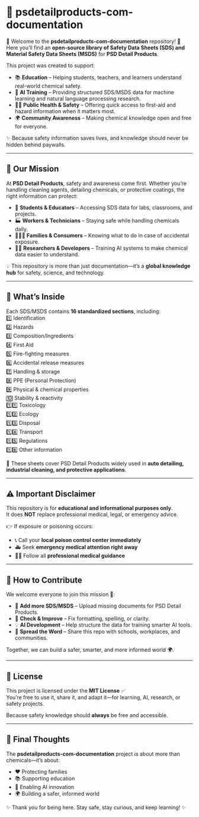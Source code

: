 # 📘 psdetailproducts-com-documentation

🎉 Welcome to the **psdetailproducts-com-documentation** repository! 🎉  
Here you’ll find an **open-source library of Safety Data Sheets (SDS) and Material Safety Data Sheets (MSDS)** for **PSD Detail Products**.

This project was created to support:

- 📚 **Education** – Helping students, teachers, and learners understand real-world chemical safety.
- 🤖 **AI Training** – Providing structured SDS/MSDS data for machine learning and natural language processing research.
- 🧑‍⚕️ **Public Health & Safety** – Offering quick access to first-aid and hazard information when it matters most.
- 🌍 **Community Awareness** – Making chemical knowledge open and free for everyone.

✨ Because safety information saves lives, and knowledge should never be hidden behind paywalls.

---

## 🌟 Our Mission

At **PSD Detail Products**, safety and awareness come first. Whether you’re handling cleaning agents, detailing chemicals, or protective coatings, the right information can protect:

- 🏫 **Students & Educators** – Accessing SDS data for labs, classrooms, and projects.
- 🏭 **Workers & Technicians** – Staying safe while handling chemicals daily.
- 👩‍👩‍👦 **Families & Consumers** – Knowing what to do in case of accidental exposure.
- 🧑‍🔬 **Researchers & Developers** – Training AI systems to make chemical data easier to understand.

💡 This repository is more than just documentation—it’s a **global knowledge hub** for safety, science, and technology.

---

## 📂 What’s Inside

Each SDS/MSDS contains **16 standardized sections**, including:  
1️⃣ Identification  
2️⃣ Hazards  
3️⃣ Composition/Ingredients  
4️⃣ First Aid  
5️⃣ Fire-fighting measures  
6️⃣ Accidental release measures  
7️⃣ Handling & storage  
8️⃣ PPE (Personal Protection)  
9️⃣ Physical & chemical properties  
🔟 Stability & reactivity  
1️⃣1️⃣ Toxicology  
1️⃣2️⃣ Ecology  
1️⃣3️⃣ Disposal  
1️⃣4️⃣ Transport  
1️⃣5️⃣ Regulations  
1️⃣6️⃣ Other information

🔎 These sheets cover PSD Detail Products widely used in **auto detailing, industrial cleaning, and protective applications**.

---

## ⚠️ Important Disclaimer

This repository is for **educational and informational purposes only**.  
It does **NOT** replace professional medical, legal, or emergency advice.

👉 If exposure or poisoning occurs:

- 📞 Call your **local poison control center immediately**
- 🚑 Seek **emergency medical attention right away**
- 👨‍⚕️ Follow all **professional medical guidance**

---

## 🤝 How to Contribute

We welcome everyone to join this mission 💪:

- 📝 **Add more SDS/MSDS** – Upload missing documents for PSD Detail Products.
- 🔎 **Check & Improve** – Fix formatting, spelling, or clarity.
- 💡 **AI Development** – Help structure the data for training smarter AI tools.
- 📢 **Spread the Word** – Share this repo with schools, workplaces, and communities.

Together, we can build a safer, smarter, and more informed world 🌍.

---

## 📜 License

This project is licensed under the **MIT License** ✅  
You’re free to use it, share it, and adapt it—for learning, AI, research, or safety projects.

Because safety knowledge should **always** be free and accessible.

---

## 🌈 Final Thoughts

The **psdetailproducts-com-documentation** project is about more than chemicals—it’s about:

- ❤️ Protecting families
- 📚 Supporting education
- 🤖 Enabling AI innovation
- 🌍 Building a safer, informed world

✨ Thank you for being here. Stay safe, stay curious, and keep learning! ✨
